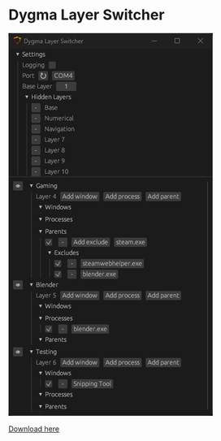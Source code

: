 # Dygma Layer Switcher

![Dygma Layer Switcher](images/1.png)

[Download here](https://github.com/mbwilding/dygma-layer-switcher/releases)
